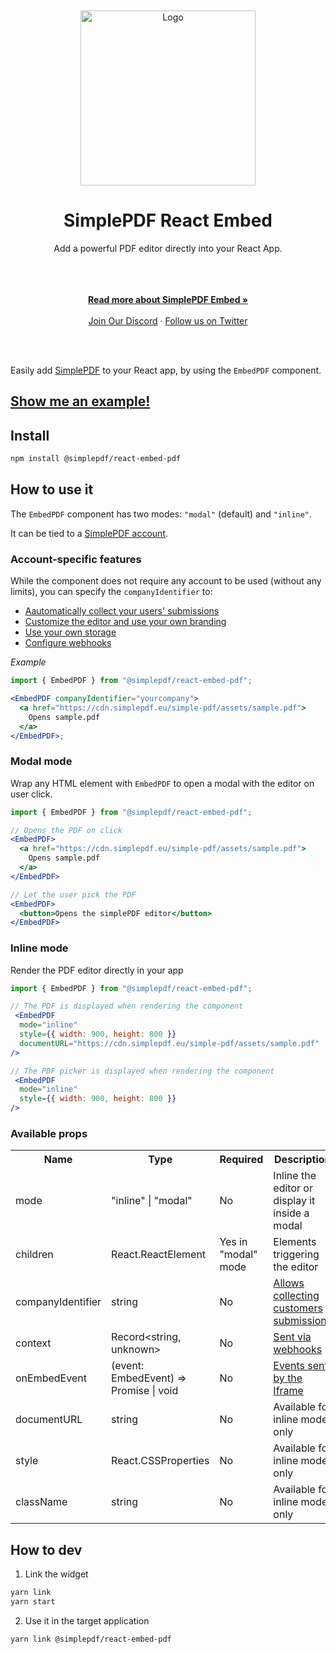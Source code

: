 </br>
</br>
<div align="center">
  <a href="https://simplepdf.eu" target="_blank">
  <picture>
    <source media="(prefers-color-scheme: dark)" srcset="https://cdn.simplepdf.eu/simple-pdf/assets/simplepdf-github-white.png">
    <img src="https://cdn.simplepdf.eu/simple-pdf/assets/simplepdf-github.png" width="280" alt="Logo"/>
  </picture>
  </a>
</div>
<h1 align="center">SimplePDF React Embed</h1>
<div align="center">
Add a powerful PDF editor directly into your React App.
</div>
</br>
</br>
<p align="center">
<br/>
<a href="https://simplepdf.eu/embed" rel="dofollow"><strong>Read more about SimplePDF Embed »</strong></a>
<br/>
<br/>
<a href="https://discord.gg/n6M8jb5GEP">Join Our Discord</a>
  ·
<a href="https://twitter.com/simple_pdf">Follow us on Twitter</a>
</p>
<br/>
<br/>

Easily add [SimplePDF](https://simplepdf.eu) to your React app, by using the `EmbedPDF` component.

## [Show me an example!](https://replit.com/@bendersej/Simple-PDF-Embed)

## Install

```sh
npm install @simplepdf/react-embed-pdf
```

## How to use it

The `EmbedPDF` component has two modes: `"modal"` (default) and `"inline"`.

It can be tied to a [SimplePDF account](https://simplePDF.eu/pricing#g).

### Account-specific features

While the component does not require any account to be used (without any limits), you can specify the `companyIdentifier` to:

- [Aautomatically collect your users' submissions](https://simplepdf.eu/embed)
- [Customize the editor and use your own branding](https://simplepdf.eu/help/how-to/customize-the-pdf-editor-and-add-branding)
- [Use your own storage](https://simplepdf.eu/help/how-to/use-your-own-s3-bucket-storage-for-pdf-form-submissions)
- [Configure webhooks](https://simplepdf.eu/help/how-to/configure-webhooks-pdf-form-submissions)

_Example_

```jsx
import { EmbedPDF } from "@simplepdf/react-embed-pdf";

<EmbedPDF companyIdentifier="yourcompany">
  <a href="https://cdn.simplepdf.eu/simple-pdf/assets/sample.pdf">
    Opens sample.pdf
  </a>
</EmbedPDF>;
```

### Modal mode

Wrap any HTML element with `EmbedPDF` to open a modal with the editor on user click.

```jsx
import { EmbedPDF } from "@simplepdf/react-embed-pdf";

// Opens the PDF on click
<EmbedPDF>
  <a href="https://cdn.simplepdf.eu/simple-pdf/assets/sample.pdf">
    Opens sample.pdf
  </a>
</EmbedPDF>

// Let the user pick the PDF
<EmbedPDF>
  <button>Opens the simplePDF editor</button>
</EmbedPDF>
```

### Inline mode

Render the PDF editor directly in your app

```jsx
import { EmbedPDF } from "@simplepdf/react-embed-pdf";

// The PDF is displayed when rendering the component
 <EmbedPDF
  mode="inline"
  style={{ width: 900, height: 800 }}
  documentURL="https://cdn.simplepdf.eu/simple-pdf/assets/sample.pdf"
/>

// The PDF picker is displayed when rendering the component
 <EmbedPDF
  mode="inline"
  style={{ width: 900, height: 800 }}
/>
```

### <a id="available-props"></a>Available props

<table>
  <tr>
    <th>Name</th>
    <th>Type</th>
    <th>Required</th>
    <th>Description</th>
  </tr>
  <tr>
    <td>mode</td>
    <td>"inline" | "modal"</td>
    <td>No</td>
    <td>Inline the editor or display it inside a modal</td>
  </tr>
  <tr>
    <td>children</td>
    <td>React.ReactElement</td>
    <td>Yes in "modal" mode</td>
    <td>Elements triggering the editor</td>
  </tr>
  <tr>
    <td>companyIdentifier</td>
    <td>string</td>
    <td>No</td>
    <td><a href="https://simplePDF.eu/embed">Allows collecting customers submissions</a></td>
  </tr>
  <tr>
    <td>context</td>
    <td>Record&lt;string, unknown&gt;</td>
    <td>No</td>
    <td><a href="https://simplepdf.eu/help/how-to/configure-webhooks-pdf-form-submissions#events">Sent via webhooks</a></td>
  </tr>
  <tr>
    <td>onEmbedEvent</td>
    <td>(event: EmbedEvent) => Promise<void> | void</td>
    <td>No</td>
    <td><a href="https://github.com/SimplePDF/simplepdf-embed/blob/main/documentation/IFRAME.md#iframe-communication">Events sent by the Iframe</a></td>
  </tr>
  <tr>
    <td>documentURL</td>
    <td>string</td>
    <td>No</td>
    <td>Available for inline mode only</td>
  </tr>
  <tr>
    <td>style</td>
    <td>React.CSSProperties</td>
    <td>No</td>
    <td>Available for inline mode only</td>
  </tr>
  <tr>
    <td>className</td>
    <td>string</td>
    <td>No</td>
    <td>Available for inline mode only</td>
  </tr>
</table>

## How to dev

1. Link the widget

```sh
yarn link
yarn start
```

2. Use it in the target application

```sh
yarn link @simplepdf/react-embed-pdf
```
